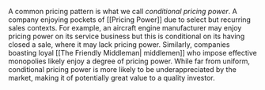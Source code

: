 A common pricing pattern is what we call *conditional pricing power*. A company enjoying pockets of [[Pricing Power]] due to select but recurring sales contexts. For example, an aircraft engine manufacturer may enjoy pricing power on its service business but this is conditional on its having closed a sale, where it may lack pricing power. Similarly, companies boasting loyal [[The Friendly Middleman| middlemen]] who impose effective monopolies likely enjoy a degree of pricing power. While far from uniform, conditional pricing power is more likely to be underappreciated by the market, making it of potentially great value to a quality investor. 